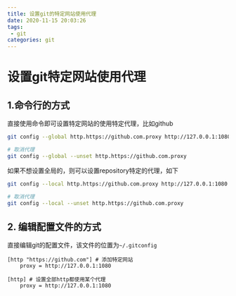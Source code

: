 ```yaml
---
title: 设置git的特定网站使用代理
date: 2020-11-15 20:03:26
tags:
 - git
categories: git
---
```

# 设置git特定网站使用代理

## 1.命令行的方式


直接使用命令即可设置特定网站的使用特定代理，比如github


```bash
git config --global http.https://github.com.proxy http://127.0.0.1:1080

# 取消代理
git config --global --unset http.https://github.com.proxy
```

如果不想设置全局的，则可以设置repository特定的代理，如下

```bash
git config --local http.https://github.com.proxy http://127.0.0.1:1080

# 取消代理
git config --local --unset http.https://github.com.proxy
```

## 2. 编辑配置文件的方式

直接编辑git的配置文件，该文件的位置为`~/.gitconfig`

```
[http "https://github.com"] # 添加特定网站
	proxy = http://127.0.0.1:1080
    
[http] # 设置全部http都使用某个代理
    proxy = http://127.0.0.1:1080 
```
